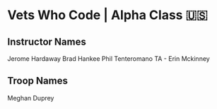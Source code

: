 # Vets Who Code | Alpha Class 🇺🇸
## Instructor Names
Jerome Hardaway
Brad Hankee
Phil Tenteromano
TA - Erin Mckinney

## Troop Names
Meghan Duprey